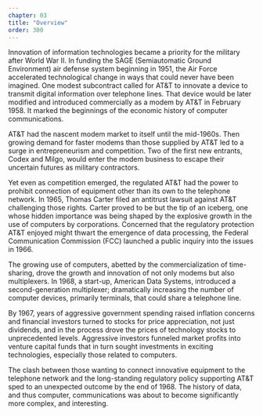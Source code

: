 ```yaml
---
chapter: 03
title: "Overview"
order: 300
---
```


Innovation of information technologies became a priority for the military after World War II. In funding the SAGE (Semiautomatic Ground Environment) air defense system beginning in 1951, the Air Force accelerated technological change in ways that could never have been imagined. One modest subcontract called for AT&T to innovate a device to transmit digital information over telephone lines. That device would be later modified and introduced commercially as a modem by AT&T in February 1958. It marked the beginnings of the economic history of computer communications.

AT&T had the nascent modem market to itself until the mid-1960s. Then growing demand for faster modems than those supplied by AT&T led to a surge in entrepreneurism and competition. Two of the first new entrants, Codex and Milgo, would enter the modem business to escape their uncertain futures as military contractors.

Yet even as competition emerged, the regulated AT&T had the power to prohibit connection of equipment other than its own to the telephone network. In 1965, Thomas Carter filed an antitrust lawsuit against AT&T challenging those rights. Carter proved to be but the tip of an iceberg, one whose hidden importance was being shaped by the explosive growth in the use of computers by corporations. Concerned that the regulatory protection AT&T enjoyed might thwart the emergence of data processing, the Federal Communication Commission (FCC) launched a public inquiry into the issues in 1966.

The growing use of computers, abetted by the commercialization of time-sharing, drove the growth and innovation of not only modems but also multiplexers. In 1968, a start-up, American Data Systems, introduced a second-generation multiplexer; dramatically increasing the number of computer devices, primarily terminals, that could share a telephone line.

By 1967, years of aggressive government spending raised inflation concerns and financial investors turned to stocks for price appreciation, not just dividends, and in the process drove the prices of technology stocks to unprecedented levels. Aggressive investors funneled market profits into venture capital funds that in turn sought investments in exciting technologies, especially those related to computers.

The clash between those wanting to connect innovative equipment to the telephone network and the long-standing regulatory policy supporting AT&T sped to an unexpected outcome by the end of 1968. The history of data, and thus computer, communications was about to become significantly more complex, and interesting.
